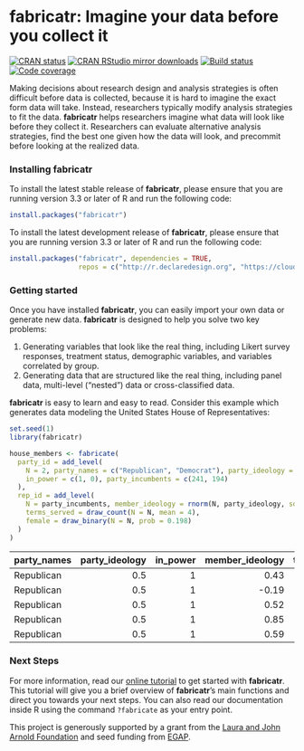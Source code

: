 fabricatr: Imagine your data before you collect it
================

<!-- README.md is generated from README.Rmd. Please edit that file -->

[![CRAN
status](https://www.r-pkg.org/badges/version/fabricatr)](https://cran.r-project.org/package=fabricatr)
[![CRAN RStudio mirror
downloads](https://cranlogs.r-pkg.org/badges/grand-total/fabricatr?color=green)](https://r-pkg.org/pkg/fabricatr)
[![Build
status](https://github.com/DeclareDesign/fabricatr/workflows/R-CMD-check/badge.svg)](https://github.com/DeclareDesign/fabricatr/actions)
[![Code
coverage](https://codecov.io/gh/DeclareDesign/fabricatr/branch/master/graph/badge.svg?token=x9MpkuKobc)](https://codecov.io/gh/DeclareDesign/fabricatr)

Making decisions about research design and analysis strategies is often
difficult before data is collected, because it is hard to imagine the
exact form data will take. Instead, researchers typically modify
analysis strategies to fit the data. **fabricatr** helps researchers
imagine what data will look like before they collect it. Researchers can
evaluate alternative analysis strategies, find the best one given how
the data will look, and precommit before looking at the realized data.

### Installing fabricatr

To install the latest stable release of **fabricatr**, please ensure
that you are running version 3.3 or later of R and run the following
code:

``` r
install.packages("fabricatr")
```

To install the latest development release of **fabricatr**, please
ensure that you are running version 3.3 or later of R and run the
following code:

``` r
install.packages("fabricatr", dependencies = TRUE,
                 repos = c("http://r.declaredesign.org", "https://cloud.r-project.org"))
```

### Getting started

Once you have installed **fabricatr**, you can easily import your own
data or generate new data. **fabricatr** is designed to help you solve
two key problems:

1.  Generating variables that look like the real thing, including Likert
    survey responses, treatment status, demographic variables, and
    variables correlated by group.
2.  Generating data that are structured like the real thing, including
    panel data, multi-level (“nested”) data or cross-classified data.

**fabricatr** is easy to learn and easy to read. Consider this example
which generates data modeling the United States House of
Representatives:

``` r
set.seed(1)
library(fabricatr)

house_members <- fabricate(
  party_id = add_level(
    N = 2, party_names = c("Republican", "Democrat"), party_ideology = c(0.5, -0.5),
    in_power = c(1, 0), party_incumbents = c(241, 194)
  ),
  rep_id = add_level(
    N = party_incumbents, member_ideology = rnorm(N, party_ideology, sd = 0.5),
    terms_served = draw_count(N = N, mean = 4),
    female = draw_binary(N = N, prob = 0.198)
  )
)
```

| party\_names | party\_ideology | in\_power | member\_ideology | terms\_served | female |
|:-------------|----------------:|----------:|-----------------:|--------------:|-------:|
| Republican   |             0.5 |         1 |             0.43 |             3 |      0 |
| Republican   |             0.5 |         1 |            -0.19 |             1 |      0 |
| Republican   |             0.5 |         1 |             0.52 |             4 |      0 |
| Republican   |             0.5 |         1 |             0.85 |             2 |      0 |
| Republican   |             0.5 |         1 |             0.59 |             5 |      0 |

### Next Steps

For more information, read our [online
tutorial](/r/fabricatr/articles/getting_started.html) to get started
with **fabricatr**. This tutorial will give you a brief overview of
**fabricatr**’s main functions and direct you towards your next steps.
You can also read our documentation inside R using the command
`?fabricate` as your entry point.

This project is generously supported by a grant from the [Laura and John
Arnold Foundation](http://www.arnoldfoundation.org) and seed funding
from [EGAP](http://egap.org).
